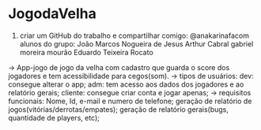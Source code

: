 # JogodaVelha
1) criar um GitHub do trabalho e compartilhar comigo: @anakarinafacom
alunos do grupo: João Marcos Nogueira de Jesus
Arthur Cabral
gabriel moreira mourão
Eduardo Teixeira Rocato


-> App-jogo de jogo da velha com cadastro que guarda o score dos jogadores e tem acessibilidade para cegos(som).
-> tipos de usuários:
dev: consegue alterar o app;
adm: tem acesso aos dados dos jogadores e ao relatório gerais;
cliente: consegue criar conta e jogar apenas;
-> requisitos funcionais:
Nome, Id, e-mail e numero de telefone;
geração de relatório de jogos(vitórias/derrotas/empates);
geração de relatório gerais(bugs, quantidade de players, etc);
 
